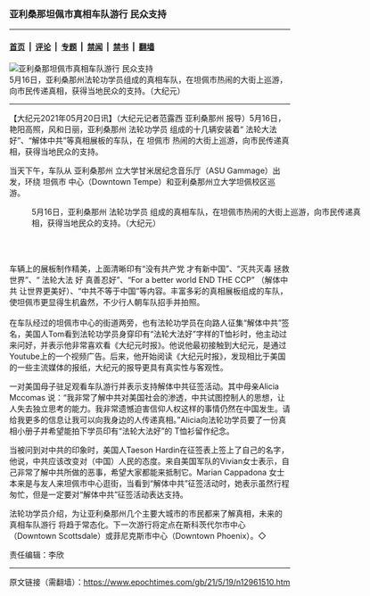 ### 亚利桑那坦佩市真相车队游行 民众支持

---

#### [首页](../../../..?n12961510) &nbsp;|&nbsp; [评论](../../../../../epoch-comment?n12961510) &nbsp;|&nbsp; [专题](../../../../../epoch-special?n12961510) &nbsp;|&nbsp; [禁闻](../../../../../epoch-news?n12961510) &nbsp;|&nbsp; [禁书](../../../../../books?n12961510) &nbsp;|&nbsp; [翻墙](https://github.com/gfw-breaker/nogfw/blob/master/README.md?n12961510)


<div><img alt="亚利桑那坦佩市真相车队游行 民众支持" class="attachment-djy_600_400 size-djy_600_400 wp-post-image" src="https://i.epochtimes.com/assets/uploads/2021/05/id12961667-IMG_1564copy.jpg"/>
<div class="caption">
 5月16日，亚利桑那州法轮功学员组成的真相车队，在坦佩市热闹的大街上巡游，向市民传递真相，获得当地民众的支持。（大纪元）
</div></div><hr/><div class="post_content" id="artbody" itemprop="articleBody">
 <!-- article content begin -->
 <p>
  【大纪元2021年05月20日讯】（大纪元记者范露西
  <ok href="https://www.epochtimes.com/gb/tag/%E4%BA%9A%E5%88%A9%E6%A1%91%E9%82%A3%E5%B7%9E.html">
   亚利桑那州
  </ok>
  报导）5月16日，艳阳高照，风和日丽，亚利桑那州
  <ok href="https://www.epochtimes.com/gb/tag/%E6%B3%95%E8%BD%AE%E5%8A%9F%E5%AD%A6%E5%91%98.html">
   法轮功学员
  </ok>
  组成的十几辆安装着“
  <ok href="https://www.epochtimes.com/gb/tag/%E6%B3%95%E8%BD%AE%E5%A4%A7%E6%B3%95.html">
   法轮大法
  </ok>
  好”、“解体中共”等真相展板的车队，在
  <ok href="https://www.epochtimes.com/gb/tag/%E5%9D%A6%E4%BD%A9%E5%B8%82.html">
   坦佩市
  </ok>
  热闹的大街上巡游，向市民传递真相，获得当地民众的支持。
  <br/>
 </p>
 <p>
  当天下午，车队从
  <ok href="https://www.epochtimes.com/gb/tag/%E4%BA%9A%E5%88%A9%E6%A1%91%E9%82%A3%E5%B7%9E.html">
   亚利桑那州
  </ok>
  立大学甘米居纪念音乐厅（ASU Gammage）出发，环绕
  <ok href="https://www.epochtimes.com/gb/tag/%E5%9D%A6%E4%BD%A9%E5%B8%82.html">
   坦佩市
  </ok>
  中心（Downtown Tempe）和亚利桑那州立大学坦佩校区巡游。
 </p>
 <figure aria-describedby="caption-attachment-12961666" class="wp-caption aligncenter" id="attachment_12961666" style="width: 600px">
  <ok href="https://i.epochtimes.com/assets/uploads/2021/05/id12961666-image6.jpeg" target="_blank">
   <img alt="" class="size-large wp-image-12961666" src="https://i.epochtimes.com/assets/uploads/2021/05/id12961666-image6-600x450.jpeg"/>
  </ok>
  <br/><figcaption class="wp-caption-text" id="caption-attachment-12961666">
   5月16日，亚利桑那州
   <ok href="https://www.epochtimes.com/gb/tag/%E6%B3%95%E8%BD%AE%E5%8A%9F%E5%AD%A6%E5%91%98.html">
    法轮功学员
   </ok>
   组成的真相车队，在坦佩市热闹的大街上巡游，向市民传递真相，获得当地民众的支持。（大纪元）
  </figcaption><br/>
 </figure><br/>
 <p>
  车辆上的展板制作精美，上面清晰印有“没有共产党 才有新中国”、“灭共灭毒 拯救世界”、“
  <ok href="https://www.epochtimes.com/gb/tag/%E6%B3%95%E8%BD%AE%E5%A4%A7%E6%B3%95.html">
   法轮大法
  </ok>
  好 真善忍好”、“For a better world END THE CCP” （解体中共 让世界更美好）、“中共不等于中国”等内容。丰富多彩的真相展板组成的车队，使坦佩市更显得生机盎然，不少行人朝车队招手并拍照。
  <br/>
  <br/>
  在车队经过的坦佩市中心的街道两旁，也有法轮功学员在向路人征集“解体中共”签名，美国人Tom看到法轮功学员身穿印有“法轮大法好”字样的T恤衫时，他主动过来问好，并表示他非常喜欢看《大纪元时报》。他说他最初接触到大纪元，是通过Youtube上的一个视频广告。后来，他开始阅读《大纪元时报》，发现相比于美国的一些主流媒体的报纸，大纪元的报导更具有真实性与客观性。
 </p>
 <p>
  一对美国母子驻足观看车队游行并表示支持解体中共征签活动。其中母亲Alicia Mccomas 说：“我非常了解中共对美国社会的渗透，中共试图控制人的思想，让人失去独立思考的能力。我非常遗憾迫害信仰人权这样的事情仍然在中国发生。请给我更多的信息让我可以向我身边的人传递真相。”Alicia向法轮功学员要了一份真相小册子并希望能拍下学员印有“法轮大法好”的 T恤衫留作纪念。
 </p>
 <p>
  当被问到对中共的印象时，美国人Taeson Hardin在征签表上签上了自己的名字，他说，中共应该改变对（中国）人民的态度。来自美国军队的Vivian女士表示，自己非常了解中共所做的恶事，希望大家都能来抵制它。Marian Cappadona 女士本来是与友人来坦佩市中心逛街，当看到“解体中共”征签活动时，她表示虽然行程匆忙，但是一定要对“解体中共”征签活动表达支持。
 </p>
 <p>
  法轮功学员介绍，为让亚利桑那州几个主要大城市的市民都来了解真相，未来的
  <ok href="https://www.epochtimes.com/gb/tag/%E7%9C%9F%E7%9B%B8%E8%BD%A6%E9%98%9F%E6%B8%B8%E8%A1%8C.html">
   真相车队游行
  </ok>
  将趋于常态化。下一次游行将定点在斯科茨代尔市中心（Downtown Scottsdale）或菲尼克斯市中心（Downtown Phoenix）。◇
 </p>
 <p>
  责任编辑：李欣
 </p>
 <!-- article content end -->
 <div id="below_article_ad">
 </div>
</div>


---

原文链接（需翻墙）：https://www.epochtimes.com/gb/21/5/19/n12961510.htm